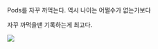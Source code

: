Pods를 자꾸 까먹는다.
역시 나이는 어쩔수가 없는가보다

자꾸 까먹을땐 기록하는게 최고다.

<img src="https://user-images.githubusercontent.com/38239236/110418343-bf8f5680-80da-11eb-8c72-c7d1b010d379.png">
